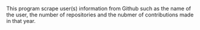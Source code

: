 This program scrape user(s) information from Github such as the name of the user, the number of repositories and the nubmer of contributions made in that year.

